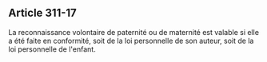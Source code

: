 Article 311-17
----
La reconnaissance volontaire de paternité ou de maternité est valable si elle a
été faite en conformité, soit de la loi personnelle de son auteur, soit de la
loi personnelle de l'enfant.
